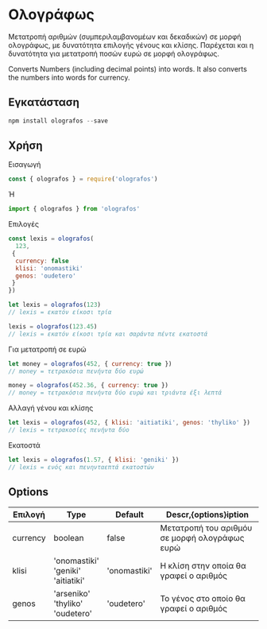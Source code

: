 # Ολογράφως

Μετατροπή αριθμών (συμπεριλαμβανομέων και δεκαδικών) σε μορφή ολογράφως, με δυνατότητα επιλογής γένους και κλίσης. Παρέχεται και η δυνατότητα για μετατροπή ποσών ευρώ σε μορφή ολογράφως.

Converts Numbers (including decimal points) into words. It also converts the numbers into words for currency.

## Εγκατάσταση

```js
npm install olografos --save
```

## Χρήση

Εισαγωγή

```js
const { olografos } = require('olografos')
```

Ή

```js
import { olografos } from 'olografos'
```

Επιλογές

```js
const lexis = olografos(
  123,
 {
  currency: false
  klisi: 'onomastiki'
  genos: 'oudetero'
 }
})
```

```js
let lexis = olografos(123)
// lexis = εκατόν είκοσι τρία

lexis = olografos(123.45)
// lexis = εκατόν είκοσι τρία και σαράντα πέντε εκατοστά
```

Για μετατροπή σε ευρώ

```js
let money = olografos(452, { currency: true })
// money = τετρακόσια πενήντα δύο ευρώ

money = olografos(452.36, { currency: true })
// money = τετρακόσια πενήντα δύο ευρώ και τριάντα έξι λεπτά
```

Αλλαγή γένου και κλίσης

```js
let lexis = olografos(452, { klisi: 'aitiatiki', genos: 'thyliko' })
// lexis = τετρακοσίες πενήντα δύο
```

Εκατοστά

```js
let lexis = olografos(1.57, { klisi: 'geniki' })
// lexis = ενός και πενηνταεπτά εκατοστών
```

## Options

| Επιλογή  | Type                                      | Default      | Descr,{options}iption                         |
| -------- | ----------------------------------------- | ------------ | --------------------------------------------- |
| currency | boolean                                   | false        | Μετατροπή του αριθμόυ σε μορφή ολογράφως ευρώ |
| klisi    | 'onomastiki'<br/>'geniki'<br/>'aitiatiki' | 'onomastiki' | Η κλίση στην οποία θα γραφεί ο αριθμός        |
| genos    | 'arseniko'<br/>'thyliko'<br/>'oudetero'   | 'oudetero'   | Το γένος στο οποίο θα γραφεί ο αριθμός        |
